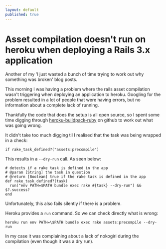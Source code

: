 ```yaml
---
layout: default
published: true
---
```


# Asset compilation doesn't run on heroku when deploying a Rails 3.x application

Another of my 'I just wasted a bunch of time trying to work out why something was broken' blog posts.

This morning I was having a problem where the rails asset compilation wasn't triggering when deploying an application to heroku. Googling for the problem resulted in a lot of people that were having errors, but no information about a complete lack of running.

Thankfully the code that does the setup is all open source, so I spent some time digging through [heroku-buildpack-ruby](https://github.com/heroku/heroku-buildpack-ruby) on github to work out what was going wrong.

It didn't take too much digging til I realised that the task was being wrapped in a check:

    if rake_task_defined?("assets:precompile")

This results in a `--dry-run` call. As seen below:

    # detects if a rake task is defined in the app
    # @param [String] the task in question
    # @return [Boolean] true if the rake task is defined in the app
    def rake_task_defined?(task)
      run("env PATH=$PATH bundle exec rake #{task} --dry-run") && $?.success?
    end

Unfortunately, this also fails silently if there is a problem.

Heroku provides a `run` command. So we can check directly what is wrong:


    heroku run env PATH=\$PATH bundle exec rake assets:precompile --dry-run


In my case it was complaining about a lack of nokogiri during the compilation (even though it was a dry run).